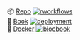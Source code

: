 <!-- badges: start -->
📦 [Repo](https://github.com/lmweber/BiocBookTesting) [![rworkflows](https://img.shields.io/github/actions/workflow/status/lmweber/BiocBookTesting/rworkflows.yml?label=Package%20check)](https://github.com/lmweber/BiocBookTesting/actions/workflows/rworkflows.yml)   
📖 [Book](https://lmweber.github.io/BiocBookTesting/devel) [![deployment](https://img.shields.io/github/actions/workflow/status/lmweber/BiocBookTesting/pages/pages-build-deployment?label=Book%20deployment)](https://github.com/lmweber/BiocBookTesting/actions/workflows/pages/pages-build-deployment)  
🐳 [Docker](https://github.com/lmweber/BiocBookTesting/pkgs/container/BiocBookTesting) [![biocbook](https://img.shields.io/github/actions/workflow/status/lmweber/BiocBookTesting/biocbook.yml?label=Docker%20image)](https://github.com/lmweber/BiocBookTesting/actions/workflows/biocbook.yml)  
<!-- badges: end -->
